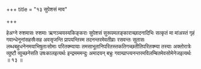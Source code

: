+++
title = "१३ सुपेशसं माव"

+++

हेअग्ने रुशमासः रुशमाः ऋणञ्चयस्यकिङ्कराः सुपेशसं सुरूपमलङ्काराच्छादनादिभिः सत्कृतं मा मांअस्तं गृहं गवान्धेनूनांसहस्रैःसह अवसृजन्ति प्रापयन्तिस्म तदनन्तरमेवतीव्राः रसवन्तः सुतासः लब्धबहुधनेनमयाभिषुताःसोमाः परितक्म्यायाः तमसाभूतानिपरितस्तकतिगच्छतीतिपरितक्म्या तस्याः अक्तोरात्रेः व्युष्टौ व्युच्छनेसति उषःकालइत्यर्थः इन्द्रमममन्दुः अमादयन् बभ्रुः गवाम्प्राप्त्यनन्तरमविलम्बितमेवसोमेनेजइत्यर्थः ॥ १३ ॥